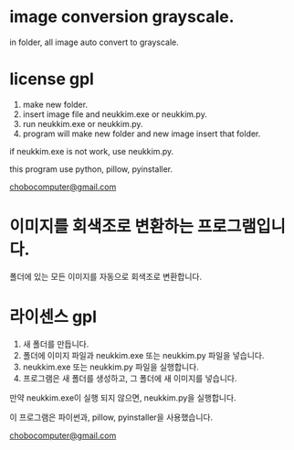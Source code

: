 # image conversion grayscale.
in folder, all image auto convert to grayscale.

# license gpl

1. make new folder. 
2. insert image file and neukkim.exe or neukkim.py.
3. run neukkim.exe or neukkim.py.
4. program will make new folder and new image insert that folder.

if neukkim.exe is not work, use neukkim.py.

this program use python, pillow, pyinstaller.

chobocomputer@gmail.com




# 이미지를 회색조로 변환하는 프로그램입니다.
폴더에 있는 모든 이미지를 자동으로 회색조로 변환합니다.

# 라이센스 gpl

1. 새 폴더를 만듭니다.
2. 폴더에 이미지 파일과 neukkim.exe 또는 neukkim.py 파일을 넣습니다.
3. neukkim.exe 또는 neukkim.py 파일을 실행합니다.
4. 프로그램은 새 폴더를 생성하고, 그 폴더에 새 이미지를 넣습니다.

만약 neukkim.exe이 실행 되지 않으면, neukkim.py을 실행합니다.

이 프로그램은 파이썬과, pillow, pyinstaller을 사용했습니다.

chobocomputer@gmail.com
